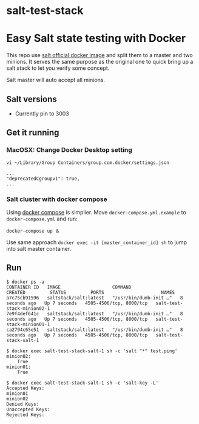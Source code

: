 # salt-test-stack
Easy Salt state testing with Docker
===========

This repo use [salt official docker image](https://hub.docker.com/r/saltstack/salt) and split them to a master and two minions. It serves the same purpose as the original one to quick bring up a salt stack to let you verify some concept.

Salt master will auto accept all minions. 

## Salt versions

- Currently pin to 3003


## Get it running

### MacOSX: Change Docker Desktop setting

```
vi ~/Library/Group Containers/group.com.docker/settings.json

...
"deprecatedCgroupv1": true,
...

```

### Salt cluster with docker compose

Using [docker compose](https://github.com/docker/compose) is simplier. Move `docker-compose.yml.example` to `docker-compose.yml` and run:

```
docker-compose up ＆
```

Use same approach `docker exec -it [master_container_id] sh` to jump into salt master container.

## Run

```
$ docker ps -a
CONTAINER ID   IMAGE                   COMMAND                  CREATED         STATUS         PORTS                     NAMES
a7c75cb91596   saltstack/salt:latest   "/usr/bin/dumb-init …"   8 seconds ago   Up 7 seconds   4505-4506/tcp, 8000/tcp   salt-test-stack-minion02-1
7e9f4def641c   saltstack/salt:latest   "/usr/bin/dumb-init …"   8 seconds ago   Up 7 seconds   4505-4506/tcp, 8000/tcp   salt-test-stack-minion01-1
ca2794c65e51   saltstack/salt:latest   "/usr/bin/dumb-init …"   8 seconds ago   Up 7 seconds   4505-4506/tcp, 8000/tcp   salt-test-stack-salt-1

$ docker exec salt-test-stack-salt-1 sh -c 'salt "*" test.ping'
minion02:
    True
minion01:
    True

$ docker exec salt-test-stack-salt-1 sh -c 'salt-key -L'
Accepted Keys:
minion01
minion02
Denied Keys:
Unaccepted Keys:
Rejected Keys:
```
